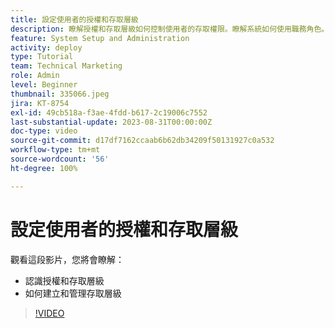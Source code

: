 ```yaml
---
title: 設定使用者的授權和存取層級
description: 瞭解授權和存取層級如何控制使用者的存取權限。瞭解系統如何使用職務角色。
feature: System Setup and Administration
activity: deploy
type: Tutorial
team: Technical Marketing
role: Admin
level: Beginner
thumbnail: 335066.jpeg
jira: KT-8754
exl-id: 49cb518a-f3ae-4fdd-b617-2c19006c7552
last-substantial-update: 2023-08-31T00:00:00Z
doc-type: video
source-git-commit: d17df7162ccaab6b62db34209f50131927c0a532
workflow-type: tm+mt
source-wordcount: '56'
ht-degree: 100%

---
```


# 設定使用者的授權和存取層級

觀看這段影片，您將會瞭解：

* 認識授權和存取層級
* 如何建立和管理存取層級

>[!VIDEO](https://video.tv.adobe.com/v/335066/?quality=12&learn=on&enablevpops)
